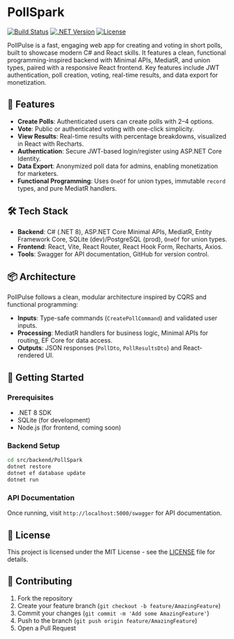 # PollSpark

[![Build Status](https://github.com/tonyjoanes/PollSpark/actions/workflows/build.yml/badge.svg)](https://github.com/tonyjoanes/PollSpark/actions/workflows/build.yml)
[![.NET Version](https://img.shields.io/badge/.NET-8.0-blue.svg)](https://dotnet.microsoft.com/download/dotnet/8.0)
[![License](https://img.shields.io/badge/license-MIT-green.svg)](LICENSE)

PollPulse is a fast, engaging web app for creating and voting in short polls, built to showcase modern C# and React skills. It features a clean, functional programming-inspired backend with Minimal APIs, MediatR, and union types, paired with a responsive React frontend. Key features include JWT authentication, poll creation, voting, real-time results, and data export for monetization.

## 🚀 Features
- **Create Polls**: Authenticated users can create polls with 2–4 options.
- **Vote**: Public or authenticated voting with one-click simplicity.
- **View Results**: Real-time results with percentage breakdowns, visualized in React with Recharts.
- **Authentication**: Secure JWT-based login/register using ASP.NET Core Identity.
- **Data Export**: Anonymized poll data for admins, enabling monetization for marketers.
- **Functional Programming**: Uses `OneOf` for union types, immutable `record` types, and pure MediatR handlers.

## 🛠️ Tech Stack
- **Backend**: C# (.NET 8), ASP.NET Core Minimal APIs, MediatR, Entity Framework Core, SQLite (dev)/PostgreSQL (prod), `OneOf` for union types.
- **Frontend**: React, Vite, React Router, React Hook Form, Recharts, Axios.
- **Tools**: Swagger for API documentation, GitHub for version control.

## 📦 Architecture
PollPulse follows a clean, modular architecture inspired by CQRS and functional programming:
- **Inputs**: Type-safe commands (`CreatePollCommand`) and validated user inputs.
- **Processing**: MediatR handlers for business logic, Minimal APIs for routing, EF Core for data access.
- **Outputs**: JSON responses (`PollDto`, `PollResultsDto`) and React-rendered UI.

## 🚦 Getting Started

### Prerequisites
- .NET 8 SDK
- SQLite (for development)
- Node.js (for frontend, coming soon)

### Backend Setup
```bash
cd src/backend/PollSpark
dotnet restore
dotnet ef database update
dotnet run
```

### API Documentation
Once running, visit `http://localhost:5000/swagger` for API documentation.

## 📝 License
This project is licensed under the MIT License - see the [LICENSE](LICENSE) file for details.

## 🤝 Contributing
1. Fork the repository
2. Create your feature branch (`git checkout -b feature/AmazingFeature`)
3. Commit your changes (`git commit -m 'Add some AmazingFeature'`)
4. Push to the branch (`git push origin feature/AmazingFeature`)
5. Open a Pull Request
